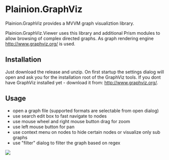# Plainion.GraphViz

Plainion.GraphViz provides a MVVM graph visualiztion library.

Plainion.GraphViz.Viewer uses this library and additional Prism modules to allow browsing of 
complex directed graphs. As graph rendering engine http://www.graphviz.org/ is used.


## Installation

Just download the release and unzip. On first startup the settings dialog will open and ask you for the installation root of the GraphViz tools. If you dont have GraphViz installed yet - download it from: http://www.graphviz.org/.


## Usage

- open a graph file (supported formats are selectable from open dialog) 
- use search edit box to fast navigate to nodes 
- use mouse wheel and right mouse button drag for zoom 
- use left mouse button for pan 
- use context menu on nodes to hide certain nodes or visualize only sub graphs 
- use "filter" dialog to filter the graph based on regex


![](https://github.com/ronin4net/Plainion.GraphViz/wiki/Screenshots/Viewer-main.png)

